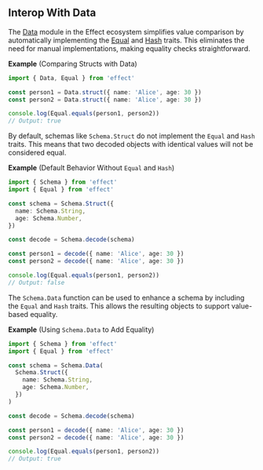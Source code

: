 ## Interop With Data

The [Data](/docs/data-types/data/) module in the Effect ecosystem simplifies value comparison by automatically implementing the [Equal](/docs/trait/equal/) and [Hash](/docs/trait/hash/) traits. This eliminates the need for manual implementations, making equality checks straightforward.

**Example** (Comparing Structs with Data)

```ts twoslash
import { Data, Equal } from 'effect'

const person1 = Data.struct({ name: 'Alice', age: 30 })
const person2 = Data.struct({ name: 'Alice', age: 30 })

console.log(Equal.equals(person1, person2))
// Output: true
```

By default, schemas like `Schema.Struct` do not implement the `Equal` and `Hash` traits. This means that two decoded objects with identical values will not be considered equal.

**Example** (Default Behavior Without `Equal` and `Hash`)

```ts twoslash
import { Schema } from 'effect'
import { Equal } from 'effect'

const schema = Schema.Struct({
  name: Schema.String,
  age: Schema.Number,
})

const decode = Schema.decode(schema)

const person1 = decode({ name: 'Alice', age: 30 })
const person2 = decode({ name: 'Alice', age: 30 })

console.log(Equal.equals(person1, person2))
// Output: false
```

The `Schema.Data` function can be used to enhance a schema by including the `Equal` and `Hash` traits. This allows the resulting objects to support value-based equality.

**Example** (Using `Schema.Data` to Add Equality)

```ts twoslash
import { Schema } from 'effect'
import { Equal } from 'effect'

const schema = Schema.Data(
  Schema.Struct({
    name: Schema.String,
    age: Schema.Number,
  })
)

const decode = Schema.decode(schema)

const person1 = decode({ name: 'Alice', age: 30 })
const person2 = decode({ name: 'Alice', age: 30 })

console.log(Equal.equals(person1, person2))
// Output: true
```
